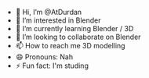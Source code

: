 - 👋 Hi, I’m @AtDurdan
- 👀 I’m interested in Blender  
- 🌱 I’m currently learning Blender / 3D 
- 💞️ I’m looking to collaborate on Blender
- 📫 How to reach me 3D modelling
- 😄 Pronouns: Nah
- ⚡ Fun fact: I'm studing

<!---
AtDurdan/AtDurdan is a ✨ special ✨ repository because its `README.md` (this file) appears on your GitHub profile.
You can click the Preview link to take a look at your changes.
--->
